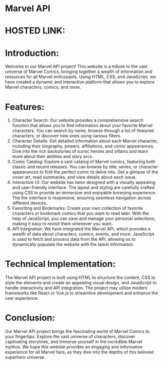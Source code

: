 # Marvel API

# HOSTED LINK:


# Introduction:
Welcome to our Marvel API project! This website is a tribute to the vast universe of Marvel Comics, bringing together a wealth of information and resources for all Marvel enthusiasts. Using HTML, CSS, and JavaScript, we have created a dynamic and interactive platform that allows you to explore Marvel characters, comics, and more.

# Features:
1. Character Search: Our website provides a comprehensive search function that allows you to find information about your favorite Marvel characters. You can search by name, browse through a list of featured characters, 
   or discover new ones using various filters.
2. Character Details: Get detailed information about each Marvel character, including their biography, powers, affiliations, and comic appearances. Dive into the rich backstories of iconic heroes and villains and learn 
   more about their abilities and story arcs.
3. Comic Catalog: Explore a vast catalog of Marvel comics, featuring both classic and recent releases. You can browse by title, series, or character appearances to find the perfect comic to delve into. Get a glimpse of the 
   cover art, read summaries, and view details about each issue.
4. Interactive UI: Our website has been designed with a visually appealing and user-friendly interface. The layout and styling are carefully crafted using CSS to provide an immersive and enjoyable browsing experience. The 
   the interface is responsive, ensuring seamless navigation across different devices.
5. Favoriting and Bookmarks: Create your own collection of favorite characters or bookmark comics that you want to read later. With the help of JavaScript, you can save and manage your personal selections, making it easy to 
   revisit them whenever you want.
6. API Integration: We have integrated the Marvel API, which provides a wealth of data about characters, comics, events, and more. JavaScript is used to fetch and process data from the API, allowing us to dynamically 
   populate the website with the latest information.

# Technical Implementation:
The Marvel API project is built using HTML to structure the content, CSS to style the elements and create an appealing visual design, and JavaScript to handle interactivity and API integration. The project may utilize modern frameworks like React or Vue.js to streamline development and enhance the user experience.

# Conclusion:
Our Marvel API project brings the fascinating world of Marvel Comics to your fingertips. Explore the vast universe of characters, discover captivating storylines, and immerse yourself in the incredible Marvel mythos. We hope this website provides an engaging and informative experience for all Marvel fans, as they dive into the depths of this beloved superhero universe.
